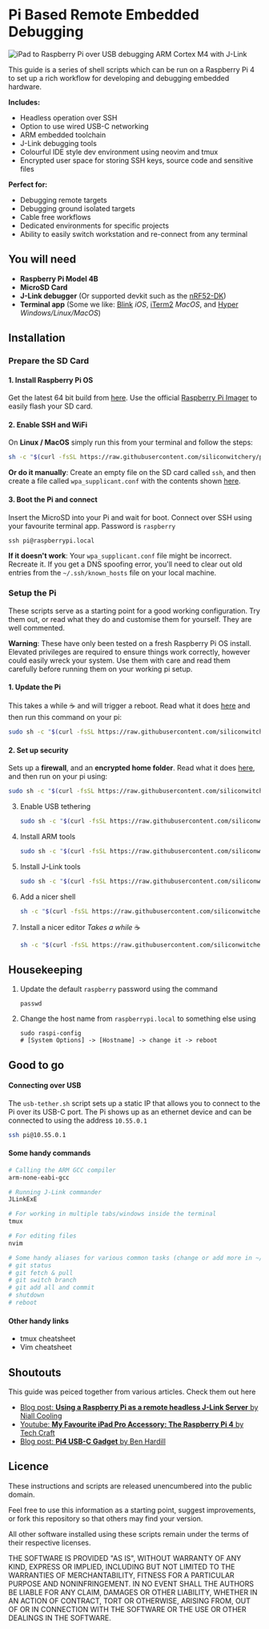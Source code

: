 # Pi Based Remote Embedded Debugging

![iPad to Raspberry Pi over USB debugging ARM Cortex M4 with J-Link](/Users/raj/projects/pi-remote-debugging/raspberry-pi-jlink-debugging.jpg)

This guide is a series of shell scripts which can be run on a Raspberry Pi 4 to set up a rich workflow for developing and debugging embedded hardware.

**Includes:**

- Headless operation over SSH
- Option to use wired USB-C networking
- ARM embedded toolchain
- J-Link debugging tools
- Colourful IDE style dev environment using neovim and tmux
- Encrypted user space for storing SSH keys, source code and sensitive files

**Perfect for:**

- Debugging remote targets
- Debugging ground isolated targets
- Cable free workflows
- Dedicated environments for specific projects
- Ability to easily switch workstation and re-connect from any terminal

## You will need

- **Raspberry Pi Model 4B**
- **MicroSD Card**
- **J-Link debugger** (Or supported devkit such as the [nRF52-DK](https://www.nordicsemi.com/Software-and-Tools/Development-Kits/nRF52-DK))
- **Terminal app** (Some we like: [Blink](https://blink.sh) *iOS*, [iTerm2](https://iterm2.com) *MacOS*, and [Hyper](https://hyper.is) *Windows/Linux/MacOS*)

## Installation

### Prepare the SD Card

#### 1. Install Raspberry Pi OS

Get the latest 64 bit build from [here](https://downloads.raspberrypi.org/raspios_arm64/images/). Use the official [Raspberry Pi Imager](https://www.raspberrypi.org/software/) to easily flash your SD card.

#### 2. Enable SSH and WiFi

On **Linux / MacOS** simply run this from your terminal and follow the steps:

```bash
sh -c "$(curl -fsSL https://raw.githubusercontent.com/siliconwitchery/pi-remote-debugging/main/prep-sd-card.sh)"
```

**Or do it manually**: Create an empty file on the SD card called `ssh`, and then create a file called `wpa_supplicant.conf` with the contents shown [here](https://www.raspberrypi.org/documentation/configuration/wireless/headless.md).

#### 3. Boot the Pi and connect

Insert the MicroSD into your Pi and wait for boot. Connect over SSH using your favourite terminal app. Password is `raspberry`

```
ssh pi@raspberrypi.local
```

**If it doesn't work**: Your `wpa_supplicant.conf` file might be incorrect. Recreate it. If you get a DNS spoofing error, you'll need to clear out old entries from the `~/.ssh/known_hosts` file on your local machine.

### Setup the Pi

These scripts serve as a starting point for a good working configuration. Try them out, or read what they do and customise them for yourself. They are well commented.

**Warning**: These have only been tested on a fresh Raspberry Pi OS install. Elevated privileges are required to ensure things work correctly, however could easily wreck your system. Use them with care and read them carefully before running them on your working pi setup.

#### 1. Update the Pi

This takes a while ☕️ and will trigger a reboot. Read what it does [here]() and then run this command on your pi:

```bash
sudo sh -c "$(curl -fsSL https://raw.githubusercontent.com/siliconwitchery/pi-remote-debugging/main/update-pi.sh)"
```

#### 2. Set up security

Sets up a **firewall**, and an **encrypted home folder**. Read what it does [here](), and then run on your pi using:

```bash
sudo sh -c "$(curl -fsSL https://raw.githubusercontent.com/siliconwitchery/pi-remote-debugging/main/pi-security.sh)"
```

3. Enable USB tethering

   ```bash
   sudo sh -c "$(curl -fsSL https://raw.githubusercontent.com/siliconwitchery/pi-remote-debugging/main/pi-usb-gadget.sh)"
   ```

4. Install ARM tools

   ```bash
   sudo sh -c "$(curl -fsSL https://raw.githubusercontent.com/siliconwitchery/pi-remote-debugging/main/install-arm-tools.sh)"
   ```

5. Install J-Link tools

   ```bash
   sudo sh -c "$(curl -fsSL https://raw.githubusercontent.com/siliconwitchery/pi-remote-debugging/main/install-arm-tools.sh)"
   ```

6. Add a nicer shell

   ```bash
   sh -c "$(curl -fsSL https://raw.githubusercontent.com/siliconwitchery/pi-remote-debugging/main/zsh-setup.sh)"
   ```

7. Install a nicer editor *Takes a while* ☕️

   ```bash
   sh -c "$(curl -fsSL https://raw.githubusercontent.com/siliconwitchery/pi-remote-debugging/main/install-nvim.sh)"
   ```

## Housekeeping

1. Update the default `raspberry` password using the command

   ```
   passwd
   ```

2. Change the host name from `raspberrypi.local` to something else using

   ```
   sudo raspi-config
   # [System Options] -> [Hostname] -> change it -> reboot
   ```

   

## Good to go

#### Connecting over USB

The `usb-tether.sh` script sets up a static IP that allows you to connect to the Pi over its USB-C port. The Pi shows up as an ethernet device and can be connected to using the address `10.55.0.1`

```bash
ssh pi@10.55.0.1
```

#### Some handy commands

```bash
# Calling the ARM GCC compiler
arm-none-eabi-gcc

# Running J-Link commander
JLinkExE 

# For working in multiple tabs/windows inside the terminal
tmux

# For editing files
nvim

# Some handy aliases for various common tasks (change or add more in ~/.zshrc)
# git status
# git fetch & pull
# git switch branch
# git add all and commit
# shutdown
# reboot
```

#### Other handy links

- tmux cheatsheet
- Vim cheatsheet

## Shoutouts

This guide was peiced together from various articles. Check them out here
- [Blog post: **Using a Raspberry Pi as a remote headless J-Link Server** by Niall Cooling](https://blog.feabhas.com/2019/07/using-a-raspberry-pi-as-a-remote-headless-j-link-server/)
- [Youtube: **My Favourite iPad Pro Accessory: The Raspberry Pi 4** by Tech Craft](https://www.youtube.com/watch?v=IR6sDcKo3V8&t=3s)
- [Blog post: **Pi4 USB-C Gadget** by Ben Hardill](https://www.hardill.me.uk/wordpress/2019/11/02/pi4-usb-c-gadget/)

## Licence

These instructions and scripts are released unencumbered into the public domain.

Feel free to use this information as a starting point, suggest improvements, or fork this repository so that others may find your version.

All other software installed using these scripts remain under the terms of their respective licenses. 

THE SOFTWARE IS PROVIDED "AS IS", WITHOUT WARRANTY OF ANY KIND, EXPRESS OR IMPLIED, INCLUDING BUT NOT LIMITED TO THE WARRANTIES OF MERCHANTABILITY, FITNESS FOR A PARTICULAR PURPOSE AND NONINFRINGEMENT. IN NO EVENT SHALL THE AUTHORS BE LIABLE FOR ANY CLAIM, DAMAGES OR OTHER LIABILITY, WHETHER IN AN ACTION OF CONTRACT, TORT OR OTHERWISE, ARISING FROM, OUT OF OR IN CONNECTION WITH THE SOFTWARE OR THE USE OR OTHER DEALINGS IN THE SOFTWARE.
